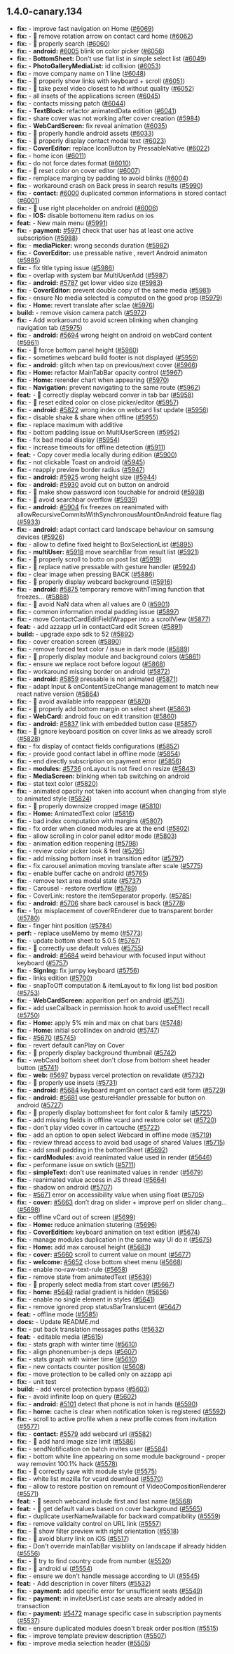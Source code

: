 ## 1.4.0-canary.134

* **fix:**  - improve fast navigation on Home ([#6069](https://github.com/AzzappApp/azzapp/pull/6069))
* **fix:**  - 🐛 remove rotation arrow on contact card home ([#6062](https://github.com/AzzappApp/azzapp/pull/6062))
* **fix:**  - 🐛 properly search ([#6060](https://github.com/AzzappApp/azzapp/pull/6060))
* **fix:**  - **android:** [#6005](https://github.com/AzzappApp/azzapp/pull/6005) blink on color picker ([#6056](https://github.com/AzzappApp/azzapp/pull/6056))
* **fix:**  - **BottomSheet:** Don't use flat list in simple select list ([#6049](https://github.com/AzzappApp/azzapp/pull/6049))
* **fix:**  - **PhotoGalleryMediaList:** id collision ([#6053](https://github.com/AzzappApp/azzapp/pull/6053))
* **fix:**  - move company name on 1 line ([#6048](https://github.com/AzzappApp/azzapp/pull/6048))
* **fix:**  - 🐛 properly show links with keyboard + scroll ([#6051](https://github.com/AzzappApp/azzapp/pull/6051))
* **fix:**  - 🐛 take pexel video closest to hd without quality ([#6052](https://github.com/AzzappApp/azzapp/pull/6052))
* **fix:**  - all insets of the applications screen ([#6045](https://github.com/AzzappApp/azzapp/pull/6045))
* **fix:**  - contacts missing patch ([#6044](https://github.com/AzzappApp/azzapp/pull/6044))
* **fix:**  - **TextBlock:** refactor animatedData edition ([#6041](https://github.com/AzzappApp/azzapp/pull/6041))
* **fix:**  - share cover was not working after cover creation ([#5984](https://github.com/AzzappApp/azzapp/pull/5984))
* **fix:**  - **WebCardScreen:** fix reveal animation ([#6035](https://github.com/AzzappApp/azzapp/pull/6035))
* **fix:**  - 🐛 properly handle android assets ([#6033](https://github.com/AzzappApp/azzapp/pull/6033))
* **fix:**  - 🐛 properly display contact modal text ([#6023](https://github.com/AzzappApp/azzapp/pull/6023))
* **fix:**  - **CoverEditor:** replace IconButton by PressableNative ([#6022](https://github.com/AzzappApp/azzapp/pull/6022))
* **fix:**  - home icon ([#6011](https://github.com/AzzappApp/azzapp/pull/6011))
* **fix:**  - do not force dates format ([#6010](https://github.com/AzzappApp/azzapp/pull/6010))
* **fix:**  - 🐛 reset color on cover editor ([#6007](https://github.com/AzzappApp/azzapp/pull/6007))
* **fix:**  - remplace marging by padding to avoid blinks ([#6004](https://github.com/AzzappApp/azzapp/pull/6004))
* **fix:**  - workaround crash on Back press in search results ([#5990](https://github.com/AzzappApp/azzapp/pull/5990))
* **fix:**  - **contact:** [#6000](https://github.com/AzzappApp/azzapp/pull/6000) duplicated common informations in stored contact ([#6001](https://github.com/AzzappApp/azzapp/pull/6001))
* **fix:**  - 🐛 use right placeholder on android ([#6006](https://github.com/AzzappApp/azzapp/pull/6006))
* **fix:**  - **IOS:** disable bottomenu item radius on ios
* **feat:**  - New main menu ([#5991](https://github.com/AzzappApp/azzapp/pull/5991))
* **fix:**  - **payment:** [#5971](https://github.com/AzzappApp/azzapp/pull/5971) check that user has at least one active subscription ([#5988](https://github.com/AzzappApp/azzapp/pull/5988))
* **fix:**  - **mediaPicker:** wrong seconds duration ([#5982](https://github.com/AzzappApp/azzapp/pull/5982))
* **fix:**  - **CoverEditor:** use pressable native , revert Android animaton ([#5985](https://github.com/AzzappApp/azzapp/pull/5985))
* **fix:**  - fix title typing issue ([#5986](https://github.com/AzzappApp/azzapp/pull/5986))
* **fix:**  - overlap with system bar MultiUserAdd ([#5987](https://github.com/AzzappApp/azzapp/pull/5987))
* **fix:**  - **android:** [#5787](https://github.com/AzzappApp/azzapp/pull/5787) get lower video size ([#5983](https://github.com/AzzappApp/azzapp/pull/5983))
* **fix:**  - **CoverEditor:** prevent double copy of the same media ([#5981](https://github.com/AzzappApp/azzapp/pull/5981))
* **fix:**  - ensure No media selected is computed on the good prop ([#5979](https://github.com/AzzappApp/azzapp/pull/5979))
* **fix:**  - **Home:** revert translate after sclae ([#5976](https://github.com/AzzappApp/azzapp/pull/5976))
* **build:**  - remove vision camera patch ([#5972](https://github.com/AzzappApp/azzapp/pull/5972))
* **fix:**  - Add workaround to avoid screen blinking when changing navigation tab ([#5975](https://github.com/AzzappApp/azzapp/pull/5975))
* **fix:**  - **android:** [#5694](https://github.com/AzzappApp/azzapp/pull/5694) wrong height on android on webCard content ([#5961](https://github.com/AzzappApp/azzapp/pull/5961))
* **fix:**  - 🐛 force bottom panel height ([#5960](https://github.com/AzzappApp/azzapp/pull/5960))
* **fix:**  - sometimes webcard build footer is not displayed ([#5959](https://github.com/AzzappApp/azzapp/pull/5959))
* **fix:**  - **android:** glitch when tap on previous/next cover ([#5966](https://github.com/AzzappApp/azzapp/pull/5966))
* **fix:**  - **Home:** refactor MainTabBar opacity control ([#5967](https://github.com/AzzappApp/azzapp/pull/5967))
* **fix:**  - **Home:** rerender chart when appearing ([#5970](https://github.com/AzzappApp/azzapp/pull/5970))
* **fix:**  - **Navigation:** prevent navigating to the same route ([#5962](https://github.com/AzzappApp/azzapp/pull/5962))
* **feat:**  - 🎸 correctly display webcard conver in tab bar ([#5958](https://github.com/AzzappApp/azzapp/pull/5958))
* **fix:**  - 🐛 reset edited color on close picker/editor ([#5957](https://github.com/AzzappApp/azzapp/pull/5957))
* **fix:**  - **android:** [#5822](https://github.com/AzzappApp/azzapp/pull/5822) wrong index on webcard list update ([#5956](https://github.com/AzzappApp/azzapp/pull/5956))
* **fix:**  - disable shake & share when offline ([#5955](https://github.com/AzzappApp/azzapp/pull/5955))
* **fix:**  - replace maximum with additive
* **fix:**  - bottom padding issue on MultiUserScreen ([#5952](https://github.com/AzzappApp/azzapp/pull/5952))
* **fix:**  - fix bad modal display ([#5954](https://github.com/AzzappApp/azzapp/pull/5954))
* **fix:**  - increase timeouts for offline detection ([#5911](https://github.com/AzzappApp/azzapp/pull/5911))
* **feat:**  - Copy cover media locally during edition ([#5900](https://github.com/AzzappApp/azzapp/pull/5900))
* **fix:**  - not clickable Toast on android ([#5945](https://github.com/AzzappApp/azzapp/pull/5945))
* **fix:**  - reapply preview border radius ([#5947](https://github.com/AzzappApp/azzapp/pull/5947))
* **fix:**  - **android:** [#5925](https://github.com/AzzappApp/azzapp/pull/5925) wrong height size ([#5944](https://github.com/AzzappApp/azzapp/pull/5944))
* **fix:**  - **android:** [#5930](https://github.com/AzzappApp/azzapp/pull/5930) avoid cut on button on android
* **fix:**  - 🐛 make show password icon touchable for android ([#5938](https://github.com/AzzappApp/azzapp/pull/5938))
* **fix:**  - 🐛 avoid searchbar overflow ([#5939](https://github.com/AzzappApp/azzapp/pull/5939))
* **fix:**  - **android:** [#5904](https://github.com/AzzappApp/azzapp/pull/5904) fix freezes on reanimated with allowRecursiveCommitsWithSynchronousMountOnAndroid feature flag ([#5933](https://github.com/AzzappApp/azzapp/pull/5933))
* **fix:**  - **android:** adapt contact card landscape behaviour on samsung devices ([#5926](https://github.com/AzzappApp/azzapp/pull/5926))
* **fix:**  - allow to define fixed height to BoxSelectionList ([#5895](https://github.com/AzzappApp/azzapp/pull/5895))
* **fix:**  - **multiUser:** [#5918](https://github.com/AzzappApp/azzapp/pull/5918) move searchBar from result list ([#5921](https://github.com/AzzappApp/azzapp/pull/5921))
* **fix:**  - 🐛 properly scroll to botto on post list ([#5919](https://github.com/AzzappApp/azzapp/pull/5919))
* **fix:**  - 🐛 replace native pressable with gesture handler ([#5924](https://github.com/AzzappApp/azzapp/pull/5924))
* **fix:**  - clear image when pressing BACK ([#5886](https://github.com/AzzappApp/azzapp/pull/5886))
* **fix:**  - 🐛 properly display webcard background ([#5916](https://github.com/AzzappApp/azzapp/pull/5916))
* **fix:**  - **android:** [#5875](https://github.com/AzzappApp/azzapp/pull/5875) temporary remove withTiming function that freezes… ([#5888](https://github.com/AzzappApp/azzapp/pull/5888))
* **fix:**  - 🐛 avoid NaN data when all values are 0 ([#5901](https://github.com/AzzappApp/azzapp/pull/5901))
* **fix:**  - common information modal padding issue ([#5897](https://github.com/AzzappApp/azzapp/pull/5897))
* **fix:**  - move ContactCardEditFieldWrapper into a scrollView ([#5877](https://github.com/AzzappApp/azzapp/pull/5877))
* **feat:**  - add azzapp url in contactCard edit Screen ([#5891](https://github.com/AzzappApp/azzapp/pull/5891))
* **build:**  - upgrade expo sdk to 52 ([#5892](https://github.com/AzzappApp/azzapp/pull/5892))
* **fix:**  - cover creation screen ([#5890](https://github.com/AzzappApp/azzapp/pull/5890))
* **fix:**  - remove forced text color / issue in dark mode ([#5889](https://github.com/AzzappApp/azzapp/pull/5889))
* **fix:**  - 🐛 properly display module and background colors ([#5861](https://github.com/AzzappApp/azzapp/pull/5861))
* **fix:**  - ensure we replace root before logout ([#5868](https://github.com/AzzappApp/azzapp/pull/5868))
* **fix:**  - workaround missing border on android ([#5872](https://github.com/AzzappApp/azzapp/pull/5872))
* **fix:**  - **android:** [#5859](https://github.com/AzzappApp/azzapp/pull/5859) pressable is not animated ([#5871](https://github.com/AzzappApp/azzapp/pull/5871))
* **fix:**  - adapt Input & onContentSizeChange management to match new react native version ([#5864](https://github.com/AzzappApp/azzapp/pull/5864))
* **fix:**  - 🐛 avoid available info reapppear ([#5870](https://github.com/AzzappApp/azzapp/pull/5870))
* **fix:**  - 🐛 properly add bottom margin on select sheet ([#5863](https://github.com/AzzappApp/azzapp/pull/5863))
* **fix:**  - **WebCard:** android fouc on edit transition ([#5860](https://github.com/AzzappApp/azzapp/pull/5860))
* **fix:**  - **android:** [#5837](https://github.com/AzzappApp/azzapp/pull/5837) link with embedded button case ([#5857](https://github.com/AzzappApp/azzapp/pull/5857))
* **fix:**  - 🐛 ignore keyboard position on cover links as we already scroll ([#5828](https://github.com/AzzappApp/azzapp/pull/5828))
* **fix:**  - fix display of contact fields configurations ([#5852](https://github.com/AzzappApp/azzapp/pull/5852))
* **fix:**  - provide good contact label in offline mode ([#5854](https://github.com/AzzappApp/azzapp/pull/5854))
* **fix:**  - end directly subscription on payment error ([#5856](https://github.com/AzzappApp/azzapp/pull/5856))
* **fix:**  - **modules:** [#5736](https://github.com/AzzappApp/azzapp/pull/5736) onLayout is not fired on resize ([#5843](https://github.com/AzzappApp/azzapp/pull/5843))
* **fix:**  - **MediaScreen:** blinking when tab switching on android
* **fix:**  - stat text color ([#5820](https://github.com/AzzappApp/azzapp/pull/5820))
* **fix:**  - animated opacity not taken into account when changing from style to animated style ([#5824](https://github.com/AzzappApp/azzapp/pull/5824))
* **fix:**  - 🐛 properly downsize cropped image ([#5810](https://github.com/AzzappApp/azzapp/pull/5810))
* **fix:**  - **Home:** AnimatedText color ([#5816](https://github.com/AzzappApp/azzapp/pull/5816))
* **fix:**  - bad index computation with margins ([#5807](https://github.com/AzzappApp/azzapp/pull/5807))
* **fix:**  - fix order when cloned modules are at the end ([#5802](https://github.com/AzzappApp/azzapp/pull/5802))
* **fix:**  - allow scrolling in color panel editor mode ([#5803](https://github.com/AzzappApp/azzapp/pull/5803))
* **fix:**  - animation edition reopening ([#5798](https://github.com/AzzappApp/azzapp/pull/5798))
* **fix:**  - review color picker look & feel ([#5795](https://github.com/AzzappApp/azzapp/pull/5795))
* **fix:**  - add missing bottom inset in transition editor ([#5797](https://github.com/AzzappApp/azzapp/pull/5797))
* **fix:**  - fix carousel animation moving translate after scale ([#5775](https://github.com/AzzappApp/azzapp/pull/5775))
* **fix:**  - enable buffer cache on android ([#5765](https://github.com/AzzappApp/azzapp/pull/5765))
* **fix:**  - remove text area modal state ([#5737](https://github.com/AzzappApp/azzapp/pull/5737))
* **fix:**  - Carousel - restore overflow ([#5789](https://github.com/AzzappApp/azzapp/pull/5789))
* **fix:**  - CoverLink: restore the itemSeparator properly. ([#5785](https://github.com/AzzappApp/azzapp/pull/5785))
* **fix:**  - **android:** [#5706](https://github.com/AzzappApp/azzapp/pull/5706) share back carousel is back ([#5778](https://github.com/AzzappApp/azzapp/pull/5778))
* **fix:**  - 1px misplacement of coverREnderer due to transparent border ([#5780](https://github.com/AzzappApp/azzapp/pull/5780))
* **fix:**  - finger hint position ([#5784](https://github.com/AzzappApp/azzapp/pull/5784))
* **perf:**  - replace useMemo by memo ([#5773](https://github.com/AzzappApp/azzapp/pull/5773))
* **fix:**  - update bottom sheet to 5.0.5 ([#5767](https://github.com/AzzappApp/azzapp/pull/5767))
* **fix:**  - 🐛 correctly use default values ([#5755](https://github.com/AzzappApp/azzapp/pull/5755))
* **fix:**  - **android:** [#5684](https://github.com/AzzappApp/azzapp/pull/5684) weird behaviour with focused input without keyboard ([#5757](https://github.com/AzzappApp/azzapp/pull/5757))
* **fix:**  - **SignIng:** fix jumpy keyboard ([#5756](https://github.com/AzzappApp/azzapp/pull/5756))
* **fix:**  - links edition ([#5700](https://github.com/AzzappApp/azzapp/pull/5700))
* **fix:**  - snapToOff computation & itemLayout to fix long list bad position ([#5753](https://github.com/AzzappApp/azzapp/pull/5753))
* **fix:**  - **WebCardScreen:** apparition perf on android ([#5751](https://github.com/AzzappApp/azzapp/pull/5751))
* **fix:**  - add useCallback in permission hook to avoid useEffect recall ([#5750](https://github.com/AzzappApp/azzapp/pull/5750))
* **fix:**  - **Home:** apply 5% min and max on chat bars ([#5748](https://github.com/AzzappApp/azzapp/pull/5748))
* **fix:**  - **Home:** initial scrollIndex on android ([#5747](https://github.com/AzzappApp/azzapp/pull/5747))
* **fix:**  - [#5670](https://github.com/AzzappApp/azzapp/pull/5670) ([#5745](https://github.com/AzzappApp/azzapp/pull/5745))
* **fix:**  - revert default canPlay on Cover
* **fix:**  - 🐛 properly display background thumbnail ([#5742](https://github.com/AzzappApp/azzapp/pull/5742))
* **fix:**  - webCard bottom sheet don't close from bottom sheet header button ([#5741](https://github.com/AzzappApp/azzapp/pull/5741))
* **fix:**  - **web:** [#5697](https://github.com/AzzappApp/azzapp/pull/5697) bypass vercel protection on revalidate ([#5732](https://github.com/AzzappApp/azzapp/pull/5732))
* **fix:**  - 🐛 properly use insets ([#5731](https://github.com/AzzappApp/azzapp/pull/5731))
* **fix:**  - **android:** [#5684](https://github.com/AzzappApp/azzapp/pull/5684) keyboard mgmt on contact card edit form ([#5729](https://github.com/AzzappApp/azzapp/pull/5729))
* **fix:**  - **android:** [#5681](https://github.com/AzzappApp/azzapp/pull/5681) use gestureHandler pressable for button on android ([#5727](https://github.com/AzzappApp/azzapp/pull/5727))
* **fix:**  - 🐛 properly display bottomsheet for font color & family ([#5725](https://github.com/AzzappApp/azzapp/pull/5725))
* **fix:**  - add missing fields in offline vcard and restore color set ([#5720](https://github.com/AzzappApp/azzapp/pull/5720))
* **fix:**  - don't play video cover in cartouche ([#5722](https://github.com/AzzappApp/azzapp/pull/5722))
* **fix:**  - add an option to open select Webcard in offline mode ([#5719](https://github.com/AzzappApp/azzapp/pull/5719))
* **fix:**  - review thread access to avoid bad usage of shared Values ([#5715](https://github.com/AzzappApp/azzapp/pull/5715))
* **fix:**  - add small padding in the bottomSheet ([#5692](https://github.com/AzzappApp/azzapp/pull/5692))
* **fix:**  - **cardModules:** avoid reanimated value used in render ([#5646](https://github.com/AzzappApp/azzapp/pull/5646))
* **fix:**  - performane issue on swtich ([#5711](https://github.com/AzzappApp/azzapp/pull/5711))
* **fix:**  - **simpleText:** don’t use reanimated values in render ([#5679](https://github.com/AzzappApp/azzapp/pull/5679))
* **fix:**  - reanimated value access in JS thread ([#5664](https://github.com/AzzappApp/azzapp/pull/5664))
* **fix:**  - shadow on android ([#5707](https://github.com/AzzappApp/azzapp/pull/5707))
* **fix:**  - [#5671](https://github.com/AzzappApp/azzapp/pull/5671) error on accessibility value when using float ([#5705](https://github.com/AzzappApp/azzapp/pull/5705))
* **fix:**  - **cover:** [#5663](https://github.com/AzzappApp/azzapp/pull/5663) don’t drag on slider + improve perf on slider chang… ([#5698](https://github.com/AzzappApp/azzapp/pull/5698))
* **fix:**  - offline vCard out of screen ([#5699](https://github.com/AzzappApp/azzapp/pull/5699))
* **fix:**  - **Home:** reduce animation stutering ([#5696](https://github.com/AzzappApp/azzapp/pull/5696))
* **fix:**  - **CoverEdition:** keyboard animation on text edition ([#5674](https://github.com/AzzappApp/azzapp/pull/5674))
* **fix:**  - manage modules duplication in the same way UI do it ([#5675](https://github.com/AzzappApp/azzapp/pull/5675))
* **fix:**  - **Home:** add max carousel height ([#5683](https://github.com/AzzappApp/azzapp/pull/5683))
* **fix:**  - **cover:** [#5660](https://github.com/AzzappApp/azzapp/pull/5660) scroll to current value on mount ([#5677](https://github.com/AzzappApp/azzapp/pull/5677))
* **fix:**  - **welcome:** [#5652](https://github.com/AzzappApp/azzapp/pull/5652) close bottom sheet menu ([#5668](https://github.com/AzzappApp/azzapp/pull/5668))
* **fix:**  - enable no-raw-text-rule ([#5658](https://github.com/AzzappApp/azzapp/pull/5658))
* **fix:**  - remove state from animatedText ([#5639](https://github.com/AzzappApp/azzapp/pull/5639))
* **fix:**  - 🐛 properly select media from start cover ([#5667](https://github.com/AzzappApp/azzapp/pull/5667))
* **fix:**  - **home:** [#5649](https://github.com/AzzappApp/azzapp/pull/5649) radial gradient is hidden ([#5656](https://github.com/AzzappApp/azzapp/pull/5656))
* **fix:**  - enable no single element in styles ([#5641](https://github.com/AzzappApp/azzapp/pull/5641))
* **fix:**  - remove ignored prop statusBarTranslucent ([#5647](https://github.com/AzzappApp/azzapp/pull/5647))
* **feat:**  - offline mode ([#5585](https://github.com/AzzappApp/azzapp/pull/5585))
* **docs:**  - Update README.md
* **fix:**  - put back translation messages paths ([#5632](https://github.com/AzzappApp/azzapp/pull/5632))
* **feat:**  - editable media ([#5615](https://github.com/AzzappApp/azzapp/pull/5615))
* **fix:**  - stats graph with winter time ([#5610](https://github.com/AzzappApp/azzapp/pull/5610))
* **fix:**  - align phonenumber-js deps ([#5607](https://github.com/AzzappApp/azzapp/pull/5607))
* **fix:**  - stats graph with winter time ([#5610](https://github.com/AzzappApp/azzapp/pull/5610))
* **fix:**  - new contacts counter position ([#5608](https://github.com/AzzappApp/azzapp/pull/5608))
* **fix:**  - move protection to be called only on azzapp api
* **fix:**  - unit test
* **build:**  - add vercel protection bypass ([#5603](https://github.com/AzzappApp/azzapp/pull/5603))
* **fix:**  - avoid infinite loop on query ([#5602](https://github.com/AzzappApp/azzapp/pull/5602))
* **fix:**  - **android:** [#5101](https://github.com/AzzappApp/azzapp/pull/5101) detect that phone is not in hands ([#5590](https://github.com/AzzappApp/azzapp/pull/5590))
* **fix:**  - **home:** cache is clear when notification token is registered ([#5592](https://github.com/AzzappApp/azzapp/pull/5592))
* **fix:**  - scroll to active profile when a new profile comes from invitation ([#5577](https://github.com/AzzappApp/azzapp/pull/5577))
* **fix:**  - **contact:** [#5579](https://github.com/AzzappApp/azzapp/pull/5579) add webcard url ([#5582](https://github.com/AzzappApp/azzapp/pull/5582))
* **fix:**  - 🐛 add hard image size limit ([#5586](https://github.com/AzzappApp/azzapp/pull/5586))
* **fix:**  - sendNotification on batch invites user ([#5584](https://github.com/AzzappApp/azzapp/pull/5584))
* **fix:**  - bottom white line appearing on some module background - proper way removint 100.1% hack ([#5578](https://github.com/AzzappApp/azzapp/pull/5578))
* **fix:**  - 🐛 correctly save with module style ([#5575](https://github.com/AzzappApp/azzapp/pull/5575))
* **fix:**  - white list mozilla for vcard download ([#5570](https://github.com/AzzappApp/azzapp/pull/5570))
* **fix:**  - allow to restore position on remount of VideoCompositionRenderer ([#5571](https://github.com/AzzappApp/azzapp/pull/5571))
* **feat:**  - 🎸 search webcard include first and last name ([#5568](https://github.com/AzzappApp/azzapp/pull/5568))
* **feat:**  - 🎸 get default values based on cover background ([#5565](https://github.com/AzzappApp/azzapp/pull/5565))
* **fix:**  - duplicate userNameAvailable for backward compatibility ([#5559](https://github.com/AzzappApp/azzapp/pull/5559))
* **fix:**  - remove validaity control on URL link ([#5557](https://github.com/AzzappApp/azzapp/pull/5557))
* **fix:**  - 🐛 show filter preview with right orientation ([#5518](https://github.com/AzzappApp/azzapp/pull/5518))
* **fix:**  - 🐛 avoid blurry link on iOS ([#5517](https://github.com/AzzappApp/azzapp/pull/5517))
* **fix:**  - Don't override mainTabBar visibliity on landscape if already hidden ([#5556](https://github.com/AzzappApp/azzapp/pull/5556))
* **fix:**  - 🐛 try to find country code from number ([#5520](https://github.com/AzzappApp/azzapp/pull/5520))
* **fix:**  - 🐛 android ui ([#5554](https://github.com/AzzappApp/azzapp/pull/5554))
* **fix:**  - ensure we don't handle message according to UI ([#5545](https://github.com/AzzappApp/azzapp/pull/5545))
* **feat:**  - Add description in cover filters ([#5532](https://github.com/AzzappApp/azzapp/pull/5532))
* **fix:**  - **payment:** add specific error for unsufficient seats ([#5549](https://github.com/AzzappApp/azzapp/pull/5549))
* **fix:**  - **payment:** in inviteUserList case seats are already added in transaction
* **fix:**  - **payment:** [#5472](https://github.com/AzzappApp/azzapp/pull/5472) manage specific case in subscription payments ([#5537](https://github.com/AzzappApp/azzapp/pull/5537))
* **fix:**  - ensure duplicated modules doesn't break order position ([#5515](https://github.com/AzzappApp/azzapp/pull/5515))
* **fix:**  - improve template preview description ([#5507](https://github.com/AzzappApp/azzapp/pull/5507))
* **fix:**  - improve media selection header ([#5505](https://github.com/AzzappApp/azzapp/pull/5505))